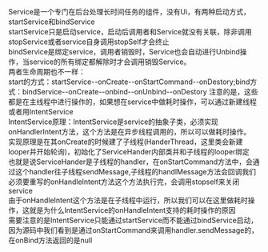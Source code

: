 Service是一个专门在后台处理长时间任务的组件，没有Ui，有两种启动方式，startService和bindService  
startService只是启动service，启动后调用者和Service就没有关联，除非调用stopService或者service自身调用stopSelf才会终止  
bindService是绑定service，调用者销毁时，Service也会自动进行Unbind操作，当service的所有绑定都解除时才会调用销毁Service。  
两者生命周期也不一样：  
start的方式：startService--onCreate--onStartCommand--onDestory;bind方式：bindService--onCreate--onbind--onUnbind--onDestory
注意的是，这些都是在主线程中进行操作的，如果想在service中做耗时操作，可以通过新建线程或者用IntentService  
IntentService原理：IntentService是service的抽象子类，必须实现onHandlerIntent方法，这个方法是在异步线程调用的，所以可以做耗时操作。  
实现原理是在其onCreate的时候建了子线程(HanderThread，这里类会新建looper并开始轮询)，初始化了ServiceHander内部类并和子线程的looper绑定  
也就是说ServiceHander是子线程的handler，在onStartCommand方法中，会通过这个handler往子线程sendMessage,子线程的handlMessage方法会回调我们必须要重写的onHandleIntent方法这个方法执行完，会调用stopself来关闭service    
由于onHandleIntent这个方法是在子线程中运行，所以我们可以在这里做耗时操作，这就是为什么IntentService的onHandleIntent支持的耗时操作的原因  
需要注意的是IntentService只能通过startService而不能通过bindService启动，因为源码中我们看到是通过onStartCommand来调用handler.sendMessage的，在onBind方法返回的是null